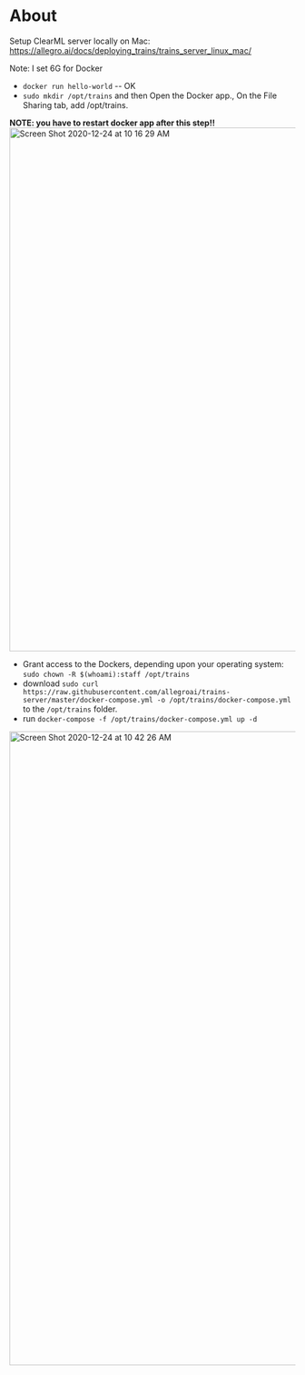 # About

Setup ClearML server locally on Mac: https://allegro.ai/docs/deploying_trains/trains_server_linux_mac/

Note: I set 6G for Docker

- `docker run hello-world` -- OK
- `sudo mkdir /opt/trains` and then Open the Docker app., On the File Sharing tab, add /opt/trains.

**NOTE: you have to restart docker app after this step!!**
<img width="922" alt="Screen Shot 2020-12-24 at 10 16 29 AM" src="https://user-images.githubusercontent.com/595772/103096194-22d81500-45d1-11eb-906f-877dca676123.png">

- Grant access to the Dockers, depending upon your operating system: `sudo chown -R $(whoami):staff /opt/trains`
- download `sudo curl https://raw.githubusercontent.com/allegroai/trains-server/master/docker-compose.yml -o /opt/trains/docker-compose.yml` to the `/opt/trains` folder.
- run `docker-compose -f /opt/trains/docker-compose.yml up -d`


<img width="1116" alt="Screen Shot 2020-12-24 at 10 42 26 AM" src="https://user-images.githubusercontent.com/595772/103097281-caa31200-45d4-11eb-8c51-e874e9506448.png">

